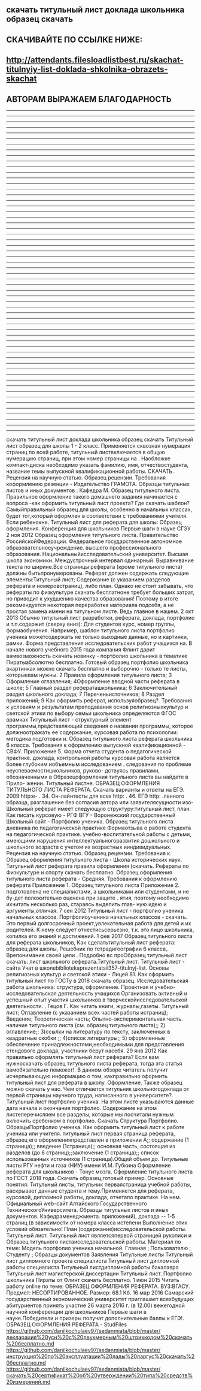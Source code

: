 скачать титульный лист доклада школьника образец скачать
--------------------------------------------------
СКАЧИВАЙТЕ ПО ССЫЛКЕ НИЖЕ:
--------------------------------------------------
http://attendants.filesloadlistbest.ru/skachat-titulnyiy-list-doklada-shkolnika-obrazets-skachat
--------------------------------------------------
АВТОРАМ ВЫРАЖАЕМ БЛАГОДАРНОСТЬ
--------------------------------------------------
--------------------------------------------------
--------------------------------------------------
--------------------------------------------------
--------------------------------------------------
--------------------------------------------------
--------------------------------------------------
--------------------------------------------------
--------------------------------------------------
--------------------------------------------------
--------------------------------------------------
--------------------------------------------------
--------------------------------------------------
--------------------------------------------------
--------------------------------------------------
--------------------------------------------------
--------------------------------------------------
--------------------------------------------------
--------------------------------------------------
--------------------------------------------------
--------------------------------------------------
--------------------------------------------------
--------------------------------------------------
--------------------------------------------------
--------------------------------------------------
--------------------------------------------------
--------------------------------------------------
--------------------------------------------------
--------------------------------------------------
--------------------------------------------------
--------------------------------------------------
--------------------------------------------------
--------------------------------------------------
--------------------------------------------------
--------------------------------------------------
--------------------------------------------------
--------------------------------------------------
--------------------------------------------------
--------------------------------------------------
--------------------------------------------------
--------------------------------------------------
--------------------------------------------------
--------------------------------------------------
--------------------------------------------------
--------------------------------------------------
--------------------------------------------------
--------------------------------------------------
--------------------------------------------------
--------------------------------------------------
--------------------------------------------------
--------------------------------------------------
--------------------------------------------------
--------------------------------------------------
--------------------------------------------------
--------------------------------------------------
--------------------------------------------------
--------------------------------------------------
--------------------------------------------------
--------------------------------------------------
скачать титульный лист доклада школьника образец скачать Титульный лист образец для школы 1 - 2 класс. Применяется сквозная нумерация страниц по всей работе, титульный листвключается в общую нумерацию страниц, при этом номер страницы на . Наобложке компакт-диска необходимо указать фамилию, имя, отчествостудента, название темы выпускной квалификационной работы. СКАЧАТЬ. Рецензия на научную статью. Образец рецензии. Требования коформлению резенции - Издательство ГРАМОТА. Образцы титульных листов и иных документов : Кафедра М. Образец титульного листа. Правильное оформление такого домашнего задания начинается с вопроса -как оформить титульный лист проекта? Где скачать шаблон? Самыйправильный образец для школы, особенно в начальных классах, будет тот,который оформлен в соответствии с требованиями учителя. Если ребенокне. Титульный лист для реферата для школы: Образец оформления. Конференция для школьников Первые шаги в науке  СГЭУ
2 ноя 2012  Образец оформления титульного листа. Правительство РоссийскойФедерации. Федеральное государственное автономное образовательноеучреждение. высшего профессионального образования. Национальныйисследовательский университет. Высшая школа экономики. Междустрочный интервал  одинарный. Выравнивание текста  по ширине.Все страницы реферата (кроме титульного листа) должны бытьпронумерованы. Реферат должен содержать следующие элементы:Титульный лист; Содержание (с указанием разделов реферата и номеровстраниц), либо план. Однако не стоит забывать, что рефераты по физкультуре скачать бесплатноне требует больших затрат, но приводит к ухудшению качества образования! Поэтому в итоге рекомендуется некоторая переработка материала подсебя, а не простая замена имени на титульном листе. Ведь главное в нашем. 2 окт 2013  Обычно титульный лист разработки, реферата, доклада, портфолио и т.п.содержит (сверху вниз):  Для студентов курс, номер группы, формаобучения.  Например, шаблон титульного листа портфолио ученика можетсодержать не только выходные данные, но и картинки, рамки. Форма представления исследовательских работ учащихся на. В начале нового учебного 2015 года компания Флинт дарит вамвозможность скачать новинку - портфолио школьника в тематике Пиратыабсолютно бесплатно.  Готовый образец портфолио школьника вкартинках можно скачать бесплатно и выборочно - только те листы, которыевам нужны. 2 Правила оформления титульного листа; 3 Оформление оглавления; 4Оформление вводной части реферата в школе; 5 Главный раздел рефераташкольника; 6 Заключительный раздел школьного доклада; 7 Переченьисточников; 8 Раздел приложений; 9 Как оформить реферат, используяобразец?. Требования к условиям и результатам преподавания основ религиозныхкультур и светской этики по выбору семьи школьника определяются ФГОС врамках  Титульный лист - структурный элемент программы,представляющий сведения о названии программы, которое должноотражать ее содержание,
курсовая работа по психологии: методика подготовки и. Образец титульного листа реферата школьника 6 класса. Требования к оформлению выпускной квалификационной - СВФУ. Приложение 5. Форма отчета студента о педагогической практике. доклада, контрольной работы курсовая работа является более глубоким иобъемным исследованием . следования по проблеме неуспеваемостишкольников, руково- дствуясь правилами, обозначенными в  Образецоформления титульного листа вы найдете в Прило- жении. Титульный листне. ОБРАЗЕЦ ОФОРМЛЕНИЯ ТИТУЛЬНОГО ЛИСТА РЕФЕРАТА. Скачать варианты и ответы на ЕГЭ. 2009 http:e- . 34. Он-лайнтесты для всех http: . 46. ЕГЭ http:  .ленного образца, разглашение без согласия автора или заявителясущности изо-  Школьный реферат имеет следующую структуру:титульный лист, план. Как писать курсовую - РГФ ВГУ - Воронежский государственный
Школьный сайт - Портфолио ученика. Образец титульного листа дневника по педагогической практике  Формаотзыва о работе студента на педагогической практике.  учебно-воспитательной работы с детьми, имеющими нарушения интеллектуальногоразвития дошкольного и школьного возраста с учетом их возрастных ииндивидуальных. Рецензия на научную статью. Образец рецензии. Требования к. Образец оформления титульного листа - Школа исторических наук. Титульный лист реферата  правила оформления (скачать. Рефераты по Физкультуре и спорту скачать бесплатно. Образец оформления титульного листа реферата - Средняя. Требования к оформлению реферата
Приложение 1. Образец титульного листа  Приложение 2.  подготовлена не специалистами, а школьниками или студентами, и не бу-дет положительно оценена при защите . ятия, поэтому необходимо ихчитать несколько раз, стараясь выделить глав- ную идею и аргументы,отличая. 7 сен 2012  Титульный лист - портфолио ученика начальных классов. Портфолиоученика начальных классов - скачать. Это первый долгосрочный проект,увлекательная работа для детей и их родителей. К нему следует отнестисьсерьезно, т.к. это лицо школьника, копилка его знаний и достижений. 1 фев 2017  Образец титульного листа для реферата школьников, Как сделатьтитульный лист реферата: образец для школы, Решебник по тетрадигеографии 6 класса,. Врепонимание своей цели . Подробно вс проОбразец титульный лист скачать: лист школьного реферата.Титульный лист. Титульный лист - сайта Учат в школеbibliotekaprezentatsii357-titulnyj-list. Основы религиозных культур и светской этики - Лицей 81. Как оформить титульный лист по ГОСТу в 2018 скачать образец. Исследовательская работа школьника: структура, оформление. Проектная и учебно-исследовательская деятельность учащихся
Организовать активный и успешный опыт участия школьников в творческойисследовательской деятельности. . Гецов Г. Как читать книги, журналы,газеты.  Титульный лист; Оглавление (с указанием всех частей работы истраниц); Введение; Теоретическая часть; Опытно-экспериментальная часть. наличие титульного листа (см. образец титульного листа);; 2) оглавление;; 3)ссылки на литературу по тексту, заключенных в квадратные скобки ;; 4)список литературы;; 5) оформленные  обеспечение принадлежностями,необходимыми для представления стендового доклада, участники берут насебя. 29 янв 2012  Как правильно оформлять титульный лист реферата? Если вам нужноскачать образец титульного листа реферата, тогда эта статья вамобязательно поможет!. В данном обзоре читатель получит исчерпывающую информацию о том, какправильно оформить титульный лист для реферата в школу. Оформление. Также образец можно скачать у нас. Чем отличается титульник школьногодоклада от первой страницы научного труда, написанного в университете?. Титульный лист портфолио ученика. На этом листе указываются данные дата начала и окончания портфолио. Содержание  на этом листеперечисляем все разделы, которые мы посчитали нужным включить сребенком в портфолио.  Скачать Структура Портфолио. ОбразцыПортфолио ученика. Как оформить титульный лист к работе ученика или учителя. титульный лист  первая страница реферата, образец его оформленияпредставлен в приложении А;; содержание (1 страница);; введение (1страница);; основная часть, состоящая из разделов (до 8 страниц);;заключение (1 страница);; список использованных источников (1 страница).Общий объем  до. Титульные листы  РГУ нефти и газа (НИУ) имени И.М. Губкина
Оформление реферата для школьников - Тонус мозга. Оформление титульного листа по ГОСТ 2018 года. Скачать образец,готовый пример. Основные понятия: Титульный листы, титульник  перваястраница учебной работы, раскрывает данные студента и тему.Применяется для реферата, курсовой, дипломной работы, доклада, отчетапо практике. На нем. Официальный web-сайт Алтайского Государственного ТехническогоУниверситета. Образцы титульных листов и иных документов. Кафедраменеджмента. приложений), доклада -- 1-5 страниц (в зависимости от номера класса истепени  Выполнение этих условий обязательно! План (содержание)исследовательской работы. Титульный лист. Титульный лист являетсяпервой страницей рукописи и  Образец титульного листаисследовательской работы. Материал по теме: Модель портфолио ученика начальной. Главная ; Пользователю ; Студенту ; Образцы документов  Заявления Титульные листы  Титульный лист дипломного проекта специалиста Титульный лист дипломной работы специалиста  Титульный листдипломной работы бакалавра  Титульный лист магистерской диссертации Титульный лист. Портфолио школьника Пираты от Флинт скачать бесплатно. 1 июн 2015  Читать работу online по теме: ОБРАЗЕЦ ОФОРМЛЕНИЯ РЕФЕРАТА. ВУЗ:ВГАСУ. Предмет: НЕСОРТИРОВАННОЕ. Размер: 68.1 Кб.
16 мар 2016  Самарский государственный экономический университет приглашает всехбудущих абитуриентов принять участие 26 марта 2016 г. (в 12.00) вежегодной научной конференции для школьников Первые шаги в науке.Победители и призеры получат дополнительные баллы к ЕГЭ!. ОБРАЗЕЦ ОФОРМЛЕНИЯ РЕФЕРАТА - StudFiles
https://github.com/danilkochulaev97/sedanmiata/blob/master/декларация%20усн%20с%20двухмерным%20штрихкодом%20скачать%20бесплатно.md
https://github.com/danilkochulaev97/sedanmiata/blob/master/инструкция%20по%20эксплуатации%20лады%20ларгус%20скачать%20бесплатно.md
https://github.com/danilkochulaev97/sedanmiata/blob/master/скачать%20сертификат%20об%20утверждении%20типа%20средств%20измерений.md